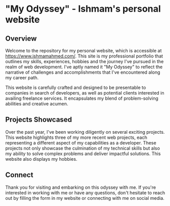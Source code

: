 # "My Odyssey" - Ishmam's personal website

## Overview
Welcome to the repository for my personal website, which is accessible at https://www.ishmamahmed.com/. This site is my professional portfolio that outlines my skills, experiences, hobbies and the journey I've pursued in the realm of web development. I've aptly named it "My Odyssey" to reflect the narrative of challenges and accomplishments that I've encountered along my career path.

This website is carefully crafted and designed to be presentable to companies in search of developers, as well as potential clients interested in availing freelance services. It encapsulates my blend of problem-solving abilities and creative acumen.

## Projects Showcased
Over the past year, I've been working diligently on several exciting projects. This website highlights three of my more recent web projects, each representing a different aspect of my capabilities as a developer. These projects not only showcase the culmination of my technical skills but also my ability to solve complex problems and deliver impactful solutions. This website also displays my hobbies.

## Connect
Thank you for visiting and embarking on this odyssey with me. If you're interested in working with me or have any questions, don't hesitate to reach out by filling the form in my website or connecting with me on social media.
